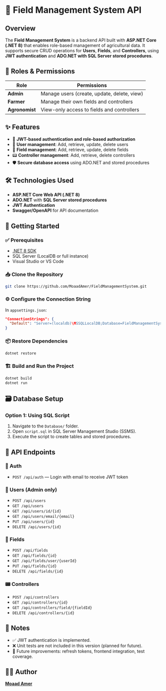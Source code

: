 # 🌾 Field Management System API

## Overview
The **Field Management System** is a backend API built with **ASP.NET Core (.NET 8)** that enables role-based management of agricultural data. It supports secure CRUD operations for **Users**, **Fields**, and **Controllers**, using **JWT authentication** and **ADO.NET with SQL Server stored procedures**.

## 👥 Roles & Permissions

| Role        | Permissions                                      |
|-------------|--------------------------------------------------|
| **Admin**   | Manage users (create, update, delete, view)      |
| **Farmer**  | Manage their own fields and controllers          |
| **Agronomist** | View-only access to fields and controllers     |

## ✨ Features

- 🔐 **JWT-based authentication and role-based authorization**
- 👤 **User management**: Add, retrieve, update, delete users
- 🌱 **Field management**: Add, retrieve, update, delete fields
- 📟 **Controller management**: Add, retrieve, delete controllers
- 🛡️ **Secure database access** using ADO.NET and stored procedures

## 🛠️ Technologies Used

- **ASP.NET Core Web API (.NET 8)**
- **ADO.NET** with **SQL Server stored procedures**
- **JWT Authentication**
- **Swagger/OpenAPI** for API documentation

## 🚀 Getting Started

### ✅ Prerequisites
- [.NET 8 SDK](https://dotnet.microsoft.com/en-us/download)
- SQL Server (LocalDB or full instance)
- Visual Studio or VS Code

### 📥 Clone the Repository
```bash
git clone https://github.com/MoaadAmer/FieldManagementSystem.git
```

### ⚙️ Configure the Connection String
In `appsettings.json`:
```json
"ConnectionStrings": {
  "Default": "Server=(localdb)\MSSQLLocalDB;Database=FieldManagementSystemDB;User Id={yourUser};Integrated Security=true;"
}
```

### 📦 Restore Dependencies
```bash
dotnet restore
```

### 🏗️ Build and Run the Project
```bash
dotnet build
dotnet run
```

## 🗃️ Database Setup

### Option 1: Using SQL Script
1. Navigate to the `Database/` folder.
2. Open `script.sql` in SQL Server Management Studio (SSMS).
3. Execute the script to create tables and stored procedures.

## 📡 API Endpoints

### 🔐 Auth
- `POST /api/auth` — Login with email to receive JWT token

### 👤 Users (Admin only)
- `POST /api/users`
- `GET /api/users`
- `GET /api/users/id/{id}`
- `GET /api/users/email/{email}`
- `PUT /api/users/{id}`
- `DELETE /api/users/{id}`

### 🌱 Fields
- `POST /api/fields`
- `GET /api/fields/{id}`
- `GET /api/fields/user/{userId}`
- `PUT /api/fields/{id}`
- `DELETE /api/fields/{id}`

### 📟 Controllers
- `POST /api/controllers`
- `GET /api/controllers/{id}`
- `GET /api/controllers/field/{fieldId}`
- `DELETE /api/controllers/{id}`

## 🧪 Notes
- ✅ JWT authentication is implemented.
- ❌ Unit tests are not included in this version (planned for future).
- 🔄 Future improvements: refresh tokens, frontend integration, test coverage.

## 👨‍💻 Author
[**Moaad Amer**](https://github.com/MoaadAmer)
